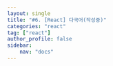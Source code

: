 ```yaml
---
layout: single
title: "#6. [React] 다국어(작성중)"
categories: "react"
tag: ["react"]
author_profile: false
sidebar: 
    nav: "docs"
---
```


